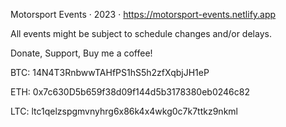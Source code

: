 Motorsport Events · 2023 · https://motorsport-events.netlify.app

All events might be subject to schedule changes and/or delays.



Donate, Support, Buy me a coffee!

BTC: 14N4T3RnbwwTAHfPS1hS5h2zfXqbjJH1eP

ETH: 0x7c630D5b659f38d09f144d5b3178380eb0246c82

LTC: ltc1qelzspgmvnyhrg6x86k4x4wkg0c7k7ttkz9nkml
